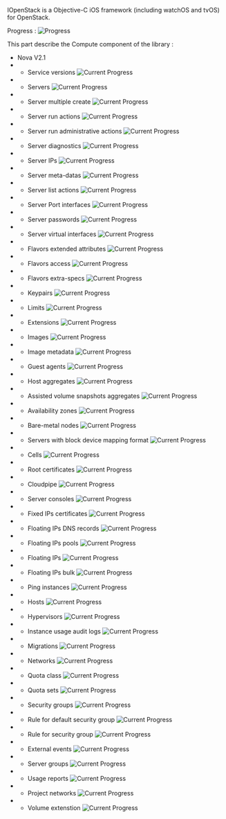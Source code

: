 IOpenStack is a Objective-C iOS framework (including watchOS and tvOS) for OpenStack.

Progress : ![Progress](http://progressed.io/bar/30)


This part describe the Compute component of the library :

+ Nova V2.1
+ + Service versions ![Current Progress](http://progressed.io/bar/0)
+ + Servers ![Current Progress](http://progressed.io/bar/100)
+ + Server multiple create ![Current Progress](http://progressed.io/bar/0)
+ + Server run actions ![Current Progress](http://progressed.io/bar/70)
+ + Server run administrative actions ![Current Progress](http://progressed.io/bar/0)
+ + Server diagnostics ![Current Progress](http://progressed.io/bar/0)
+ + Server IPs ![Current Progress](http://progressed.io/bar/50)
+ + Server meta-datas ![Current Progress](http://progressed.io/bar/0)
+ + Server list actions ![Current Progress](http://progressed.io/bar/100)
+ + Server Port interfaces ![Current Progress](http://progressed.io/bar/0)
+ + Server passwords ![Current Progress](http://progressed.io/bar/0)
+ + Server virtual interfaces ![Current Progress](http://progressed.io/bar/0)
+ + Flavors extended attributes ![Current Progress](http://progressed.io/bar/0)
+ + Flavors access ![Current Progress](http://progressed.io/bar/0)
+ + Flavors extra-specs ![Current Progress](http://progressed.io/bar/0)
+ + Keypairs ![Current Progress](http://progressed.io/bar/100)
+ + Limits ![Current Progress](http://progressed.io/bar/0)
+ + Extensions ![Current Progress](http://progressed.io/bar/0)
+ + Images ![Current Progress](http://progressed.io/bar/0)
+ + Image metadata ![Current Progress](http://progressed.io/bar/0)
+ + Guest agents ![Current Progress](http://progressed.io/bar/0)
+ + Host aggregates ![Current Progress](http://progressed.io/bar/0)
+ + Assisted volume snapshots aggregates ![Current Progress](http://progressed.io/bar/0)
+ + Availability zones ![Current Progress](http://progressed.io/bar/0)
+ + Bare-metal nodes ![Current Progress](http://progressed.io/bar/0)
+ + Servers with block device mapping format ![Current Progress](http://progressed.io/bar/0)
+ + Cells ![Current Progress](http://progressed.io/bar/0)
+ + Root certificates ![Current Progress](http://progressed.io/bar/0)
+ + Cloudpipe ![Current Progress](http://progressed.io/bar/0)
+ + Server consoles ![Current Progress](http://progressed.io/bar/0)
+ + Fixed IPs certificates ![Current Progress](http://progressed.io/bar/0)
+ + Floating IPs DNS records ![Current Progress](http://progressed.io/bar/0)
+ + Floating IPs pools ![Current Progress](http://progressed.io/bar/0)
+ + Floating IPs ![Current Progress](http://progressed.io/bar/0)
+ + Floating IPs bulk ![Current Progress](http://progressed.io/bar/0)
+ + Ping instances ![Current Progress](http://progressed.io/bar/0)
+ + Hosts ![Current Progress](http://progressed.io/bar/0)
+ + Hypervisors ![Current Progress](http://progressed.io/bar/0)
+ + Instance usage audit logs ![Current Progress](http://progressed.io/bar/0)
+ + Migrations ![Current Progress](http://progressed.io/bar/0)
+ + Networks ![Current Progress](http://progressed.io/bar/100)
+ + Quota class ![Current Progress](http://progressed.io/bar/0)
+ + Quota sets ![Current Progress](http://progressed.io/bar/0)
+ + Security groups ![Current Progress](http://progressed.io/bar/0)
+ + Rule for default security group ![Current Progress](http://progressed.io/bar/0)
+ + Rule for security group ![Current Progress](http://progressed.io/bar/0)
+ + External events ![Current Progress](http://progressed.io/bar/0)
+ + Server groups ![Current Progress](http://progressed.io/bar/0)
+ + Usage reports ![Current Progress](http://progressed.io/bar/0)
+ + Project networks ![Current Progress](http://progressed.io/bar/0)
+ + Volume extenstion ![Current Progress](http://progressed.io/bar/0)